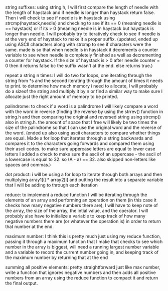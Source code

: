 string suffixes: using string.h, I will first compare the length of needle with the length of haystack and if needle is longer than haystack return false. Then i will check to see if needle is in haystack using strcmp(haystack,needle) and checking to see if its == 0 (meaning needle is == haystack) or if its > 0 (meaning needle is in haystack but haystack is longer than needle. I will probably try to iteratively check to see if needle is at the very end of haystack to make it a proper suffix. (updated, ended up using ASCII characters along with strcmp to see if characters were the same. made is so that when needle is in haystack it decrements a counter variable to see when needle is completely finished as well as decrementing a counter for haystack. If the size of haystack is > 0 after needle counter = 0 then it returns false bc the suffix wasn't at the end. else returns true.)

repeat a string n times: I will do two for loops, one iterating through the string from *s and the second iterating through the amount of times it needs to print. to determine how much memory i need to allocate, I will probably do a sizeof the string and multiply it by n or find a similar way to make sure I allocate just the right amount of memory to be printed.

palindrome: to check if a word is a palindrome I will likely compare a word with the word in reverse (finding the reverse by using the strrev() function in string.h and then comparing the original and reversed string using strcmp() also in string.h. the amount of space that I free will likely be two times the size of the palindrome so that I can use the original word and the reverse of the word. (ended up also using ascii characters to compare whether things are equal. Made a for loop that iterates through a string backwards and compares it to the characters going forwards and compared them using their ascii codes. to make sure uppercase letters are equal to lower case letters I added a check to make sure the ascii of an uppercase - the ascii of a lowercase is equal to 32. so (A - a) == 32. also skipped non-letters like spaces and commas.)

dot product: i will be using a for loop to iterate through both arrays and then multiplying array1[i] * array2[i] and putting the result into a separate variable that I will be adding to through each iteration

reduce: to implement a reduce function I will be iterating through the elements of an array and performing an operation on them (in this case it checks how many negative numbers there are), I will have to keep note of the array, the size of the array, the intial value, and the operator. I will probably also have to initialize a variable to keep track of how many negative numbers there are (or whatever the operation is) in order to return that number at the end.

maximum number: I think this is pretty much just using my reduce function, passing it through a maximum function that I make that checks to see which number in the array is biggest, will need a running largest number variable and a variable to record the current number going in, and keeping track of the maximum number by returning that at the end

summing all positive elements: pretty straightforward just like max number, write a function that ignores negative numbers and then adds all positive numbers from an array using the reduce function to compact it and return the final output.
 
